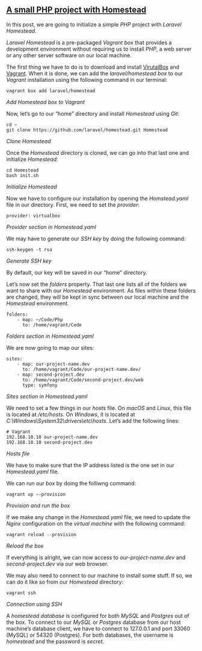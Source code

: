 ## [A small PHP project with Homestead](https://mlbors.tumblr.com/post/160652071165/a-small-php-project-with-homestead)

In this post, we are going to initialize a simple _PHP_ project with _Laravel Homestead_.

_Laravel Homestead_ is a pre-packaged _Vagrant box_ that provides a development environment without requiring us to install _PHP_, a web server or any other server software on our local machine.

The first thing we have to do is to download and install [VirutalBox](https://www.virtualbox.org/) and [Vagrant](https://www.vagrantup.com/). When it is done, we can add the _laravel/homestead box_ to our _Vagrant_ installation using the following command in our terminal:
    
    
    vagrant box add laravel/homestead

_Add Homestead box to Vagrant_

Now, let’s go to our “home” directory and install _Homestead_ using _Git_:
    
    
    cd ~
    git clone https://github.com/laravel/homestead.git Homestead

_Clone Homestead_

Once the _Homestead_ directory is cloned, we can go into that last one and initialize _Homestead_:
    
    
    cd Homestead
    bash init.sh

_Initialize Homestead_

Now we have to configure our installation by opening the _Homstead.yaml_ file in our directory. First, we need to set the _provider_:
    
    
    provider: virtualbox

_Provider section in Homestead.yaml_

We may have to generate our _SSH key_ by doing the following command:
    
    
    ssh-keygen -t rsa

_Generate SSH key_

By default, our key will be saved in our “home” directory.

Let’s now set the _folders_ property. That last one lists all of the folders we want to share with our _Homestead_ environment. As files within these folders are changed, they will be kept in sync between our local machine and the _Homestead_ environment.
    
    
    folders:
        - map: ~/Code/Php
          to: /home/vagrant/Code

_Folders section in Homestead.yaml_

We are now going to map our sites:
    
    
    sites:
        - map: our-project-name.dev
          to: /home/vagrant/Code/our-project-name.dev/
        - map: second-project.dev
          to: /home/vagrant/Code/second-project.dev/web
          type: symfony

_Sites section in Homestead.yaml_

We need to set a few things in our _hosts_ file. On _macOS_ and _Linux_, this file is located at _/etc/hosts_. On _Windows_, it is located at _C:\Windows\System32\drivers\etc\hosts_. Let’s add the following lines:
    
    
    # Vagrant
    192.168.10.10 our-project-name.dev
    192.168.10.10 second-project.dev

_Hosts file_

We have to make sure that the IP address listed is the one set in our _Homestead.yaml_ file.

We can run our _box_ by doing the folliwng command:
    
    
    vagrant up —-provision

_Provision and run the box_

If we make any change in the _Homestead.yaml_ file, we need to update the _Nginx_ configuration on the _virtual machine_ with the following command:
    
    
    vagrant reload --provision

_Reload the box_

If everything is alright, we can now access to _our-project-name.dev_ and _second-project.dev_ via our web browser.

We may also need to connect to our machine to install some stuff. If so, we can do it like so from our _Homestead_ directory:
    
    
    vagrant ssh

_Connection using SSH_

A _homestead database_ is configured for both _MySQL_ and _Postgres_ out of the box. To connect to our _MySQL_ or _Postgres_ database from our host machine’s database client, we have to connect to 127.0.0.1 and port 33060 (MySQL) or 54320 (Postgres). For both databases, the username is _homestead_ and the password is _secret_.
